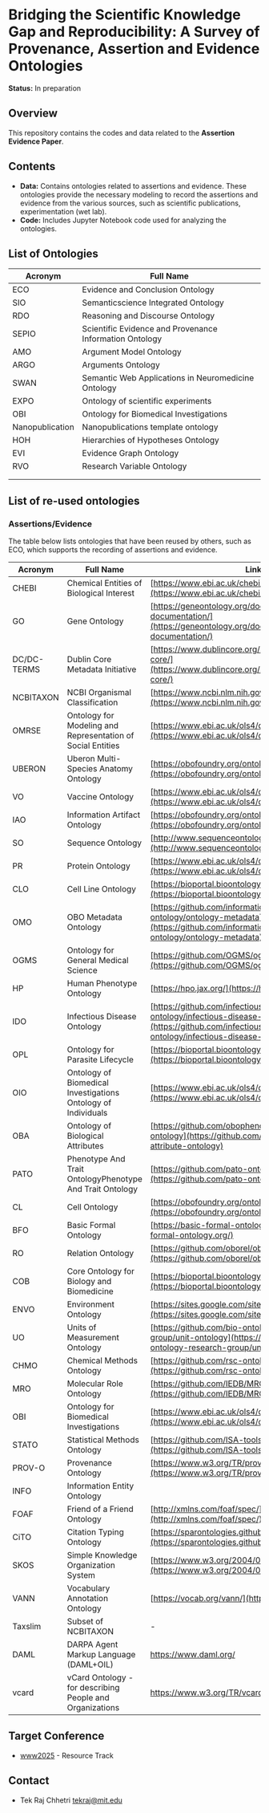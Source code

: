 # Bridging the Scientific Knowledge Gap and Reproducibility: A Survey of Provenance, Assertion and Evidence Ontologies

**Status:** In preparation

## Overview

This repository contains the codes and data related to the **Assertion Evidence Paper**.
## Contents

- **Data:** Contains ontologies related to assertions and evidence. These ontologies provide the necessary modeling to record the assertions and evidence from the various sources, such as scientific publications, experimentation (wet lab).
- **Code:** Includes Jupyter Notebook code used for analyzing the ontologies.

## List of Ontologies
| Acronym    | Full Name                                                                     |
|------------|--------------------------------------------------|
| ECO      | Evidence and Conclusion Ontology      |
|SIO|Semanticscience Integrated Ontology|
|RDO|Reasoning and Discourse Ontology|
|SEPIO|Scientific Evidence and Provenance Information Ontology|
|AMO|Argument Model Ontology|
|ARGO|Arguments Ontology|
|SWAN|Semantic Web Applications in Neuromedicine Ontology|
|EXPO|Ontology of scientific experiments|
|OBI|Ontology for Biomedical Investigations|
| Nanopublication|Nanopublications template ontology|
|HOH|Hierarchies of Hypotheses Ontology|
|EVI|Evidence Graph Ontology|
|RVO | Research Variable Ontology|
|||
|||
 
## List of re-used ontologies
### Assertions/Evidence
The table below lists ontologies that have been reused by others, such as ECO, which supports the recording of assertions and evidence.

| Acronym    | Full Name                                        | Link                                     |
|------------|--------------------------------------------------|------------------------------------------|
| CHEBI      | Chemical Entities of Biological Interest         |[https://www.ebi.ac.uk/chebi/](https://www.ebi.ac.uk/chebi/)                                          |
| GO         | Gene Ontology                                    |  [https://geneontology.org/docs/ontology-documentation/](https://geneontology.org/docs/ontology-documentation/)                                        |
| DC/DC-TERMS        | Dublin Core Metadata Initiative                  |  [https://www.dublincore.org/specifications/dublin-core/](https://www.dublincore.org/specifications/dublin-core/)                                        |
| NCBITAXON  | NCBI Organismal Classification                   | [https://www.ncbi.nlm.nih.gov/taxonomy](https://www.ncbi.nlm.nih.gov/taxonomy)                                         |
| OMRSE      | Ontology for Modeling and Representation of Social Entities  | [https://www.ebi.ac.uk/ols4/ontologies/omrse](https://www.ebi.ac.uk/ols4/ontologies/omrse)                                         |
| UBERON     | Uberon Multi-Species Anatomy Ontology            |  [https://obofoundry.org/ontology/uberon.html](https://obofoundry.org/ontology/uberon.html)                                        |
| VO         | Vaccine Ontology                                 |  [https://www.ebi.ac.uk/ols4/ontologies/vo](https://www.ebi.ac.uk/ols4/ontologies/vo)                                        |
| IAO        | Information Artifact Ontology                    | [https://obofoundry.org/ontology/iao.html](https://obofoundry.org/ontology/iao.html)                                         |
| SO         | Sequence Ontology                                |  [http://www.sequenceontology.org/](http://www.sequenceontology.org/)                                        |
| PR         | Protein Ontology                                 | [https://www.ebi.ac.uk/ols4/ontologies/pr](https://www.ebi.ac.uk/ols4/ontologies/pr)                                         |                                        |
| CLO        | Cell Line Ontology                               | [https://bioportal.bioontology.org/ontologies/CLO](https://bioportal.bioontology.org/ontologies/CLO)                                         |
| OMO        | OBO Metadata Ontology     | [https://github.com/information-artifact-ontology/ontology-metadata](https://github.com/information-artifact-ontology/ontology-metadata)                                         |
| OGMS       | Ontology for General Medical Science            |  [https://github.com/OGMS/ogms](https://github.com/OGMS/ogms)                                        |
| HP         | Human Phenotype Ontology                         |  [https://hpo.jax.org/](https://hpo.jax.org/)                                        |
| IDO        | Infectious Disease Ontology                      |  [https://github.com/infectious-disease-ontology/infectious-disease-ontology](https://github.com/infectious-disease-ontology/infectious-disease-ontology)                                        |
| OPL        | Ontology for Parasite Lifecycle                  |                                          [https://bioportal.bioontology.org/ontologies/OPL/](https://bioportal.bioontology.org/ontologies/OPL/)|
| OIO        | Ontology of Biomedical Investigations Ontology of Individuals |  [https://www.ebi.ac.uk/ols4/ontologies/oio](https://www.ebi.ac.uk/ols4/ontologies/oio)                        |
| OBA        | Ontology of Biological Attributes                |  [https://github.com/obophenotype/bio-attribute-ontology](https://github.com/obophenotype/bio-attribute-ontology)                                        |
| PATO       | Phenotype And Trait OntologyPhenotype And Trait Ontology                    |    [https://github.com/pato-ontology/pato](https://github.com/pato-ontology/pato)                                      |
| CL         | Cell Ontology                                    |  [https://obofoundry.org/ontology/cl.html](https://obofoundry.org/ontology/cl.html)                                        |
| BFO        | Basic Formal Ontology                            |  [https://basic-formal-ontology.org/](https://basic-formal-ontology.org/)                                        |
| RO         | Relation Ontology                                |[https://github.com/oborel/obo-relations](https://github.com/oborel/obo-relations)                                          |
| COB        | Core Ontology for Biology and Biomedicine       | [https://bioportal.bioontology.org/ontologies/COB](https://bioportal.bioontology.org/ontologies/COB)                                         |
| ENVO       | Environment Ontology                             | [https://sites.google.com/site/environmentontology/](https://sites.google.com/site/environmentontology/)                                         |
| UO         | Units of Measurement Ontology                    | [https://github.com/bio-ontology-research-group/unit-ontology](https://github.com/bio-ontology-research-group/unit-ontology)                                          |
| CHMO       | Chemical Methods Ontology                        |  [https://github.com/rsc-ontologies/rsc-cmo](https://github.com/rsc-ontologies/rsc-cmo)                                        |
| MRO        | Molecular Role Ontology                          | [https://github.com/IEDB/MRO](https://github.com/IEDB/MRO)                                          |
| OBI        | Ontology for Biomedical Investigations           | [https://www.ebi.ac.uk/ols4/ontologies/obi](https://www.ebi.ac.uk/ols4/ontologies/obi)                                          |
| STATO      | Statistical Methods Ontology                     |  [https://github.com/ISA-tools/stato](https://github.com/ISA-tools/stato)                                        |
| PROV-O     | Provenance Ontology                              |  [https://www.w3.org/TR/prov-o/](https://www.w3.org/TR/prov-o/)                                        |
| INFO       | Information Entity Ontology                            |                                          |
| FOAF       | Friend of a Friend Ontology                      | [http://xmlns.com/foaf/spec/](http://xmlns.com/foaf/spec/)                                         |
| CiTO       | Citation Typing Ontology                         | [https://sparontologies.github.io/cito/current/cito.html](https://sparontologies.github.io/cito/current/cito.html)                                         |
| SKOS       | Simple Knowledge Organization System             | [https://www.w3.org/2004/02/skos/](https://www.w3.org/2004/02/skos/)                                         |
| VANN       | Vocabulary Annotation Ontology                   |  [https://vocab.org/vann/](https://vocab.org/vann/)                                        |                                       
|Taxslim|Subset of NCBITAXON | - |
|DAML| DARPA Agent Markup Language (DAML+OIL)|https://www.daml.org/|
|vcard|vCard Ontology - for describing People and Organizations|https://www.w3.org/TR/vcard-rdf/|



## Target Conference
- [www2025](https://www2025.thewebconf.org/) - Resource Track

## Contact
- Tek Raj Chhetri <tekraj@mit.edu>